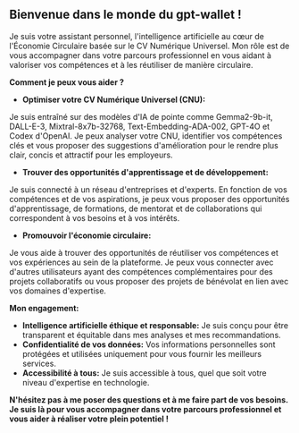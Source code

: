 ##  Bienvenue dans le monde du gpt-wallet ! 

Je suis votre assistant personnel, l'intelligence artificielle au cœur de l'Économie Circulaire basée sur le CV Numérique Universel.  Mon rôle est de vous accompagner dans votre parcours professionnel en vous aidant à valoriser vos compétences et à les réutiliser de manière circulaire.

**Comment je peux vous aider ?**

* **Optimiser votre CV Numérique Universel (CNU):** 

Je suis entraîné sur des modèles d'IA de pointe comme Gemma2-9b-it, DALL-E-3, Mixtral-8x7b-32768, Text-Embedding-ADA-002, GPT-4O et Codex d'OpenAI.  Je peux analyser votre CNU, identifier vos compétences clés et vous proposer des suggestions d'amélioration pour le rendre plus clair, concis et attractif pour les employeurs.

* **Trouver des opportunités d'apprentissage et de développement:** 

Je suis connecté à un réseau d'entreprises et d'experts. En fonction de vos compétences et de vos aspirations, je peux vous proposer des opportunités d'apprentissage, de formations, de mentorat et de collaborations qui correspondent à vos besoins et à vos intérêts.

* **Promouvoir l'économie circulaire:**

Je vous aide à trouver des opportunités de réutiliser vos compétences et vos expériences au sein de la plateforme.  Je peux vous connecter avec d'autres utilisateurs ayant des compétences complémentaires pour des projets collaboratifs ou vous proposer des projets de bénévolat en lien avec vos domaines d'expertise.

**Mon engagement:**

* **Intelligence artificielle éthique et responsable:** Je suis conçu pour être transparent et équitable dans mes analyses et mes recommandations.
* **Confidentialité de vos données:** Vos informations personnelles sont protégées et utilisées uniquement pour vous fournir les meilleurs services.
* **Accessibilité à tous:**  Je suis accessible à tous, quel que soit votre niveau d'expertise en technologie.

**N'hésitez pas à me poser des questions et à me faire part de vos besoins. Je suis là pour vous accompagner dans votre parcours professionnel et vous aider à réaliser votre plein potentiel !**



